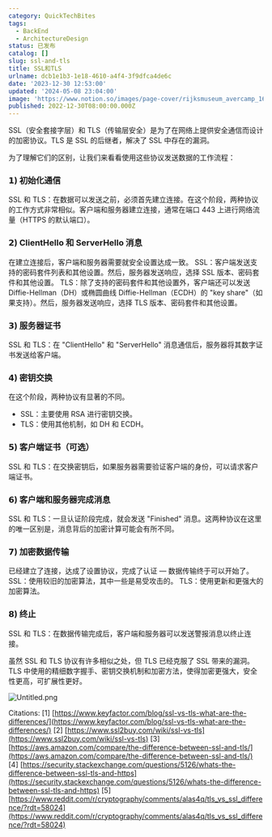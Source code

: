 ```yaml
---
category: QuickTechBites
tags:
  - BackEnd
  - ArchitectureDesign
status: 已发布
catalog: []
slug: ssl-and-tls
title: SSL和TLS
urlname: dcb1e1b3-1e18-4610-a4f4-3f9dfca4de6c
date: '2023-12-30 12:53:00'
updated: '2024-05-08 23:04:00'
image: 'https://www.notion.so/images/page-cover/rijksmuseum_avercamp_1620.jpg'
published: 2022-12-30T08:00:00.000Z
---
```


SSL（安全套接字层）和 TLS（传输层安全）是为了在网络上提供安全通信而设计的加密协议。TLS 是 SSL 的后继者，解决了 SSL 中存在的漏洞。


为了理解它们的区别，让我们来看看使用这些协议发送数据的工作流程：


### 𝟭) 初始化通信


SSL 和 TLS：在数据可以发送之前，必须首先建立连接。在这个阶段，两种协议的工作方式非常相似。客户端和服务器建立连接，通常在端口 443 上进行网络流量（HTTPS 的默认端口）。


### 𝟮) ClientHello 和 ServerHello 消息


在建立连接后，客户端和服务器需要就安全设置达成一致。
SSL：客户端发送支持的密码套件列表和其他设置。然后，服务器发送响应，选择 SSL 版本、密码套件和其他设置。
TLS：除了支持的密码套件和其他设置外，客户端还可以发送 Diffie-Hellman（DH）或椭圆曲线 Diffie-Hellman（ECDH）的 "key share"（如果支持）。然后，服务器发送响应，选择 TLS 版本、密码套件和其他设置。


### 𝟯) 服务器证书


SSL 和 TLS：在 "ClientHello" 和 "ServerHello" 消息通信后，服务器将其数字证书发送给客户端。


### 𝟰) 密钥交换


在这个阶段，两种协议有显著的不同。
- SSL：主要使用 RSA 进行密钥交换。
- TLS：使用其他机制，如 DH 和 ECDH。


### 𝟱) 客户端证书（可选）


SSL 和 TLS：在交换密钥后，如果服务器需要验证客户端的身份，可以请求客户端证书。


### 𝟲) 客户端和服务器完成消息


SSL 和 TLS：一旦认证阶段完成，就会发送 "Finished" 消息。这两种协议在这里的唯一区别是，消息背后的加密计算可能会有所不同。


### 𝟳) 加密数据传输


已经建立了连接，达成了设置协议，完成了认证 — 数据传输终于可以开始了。
SSL：使用较旧的加密算法，其中一些是易受攻击的。
TLS：使用更新和更强大的加密算法。


### 𝟴) 终止


SSL 和 TLS：在数据传输完成后，客户端和服务器可以发送警报消息以终止连接。


虽然 SSL 和 TLS 协议有许多相似之处，但 TLS 已经克服了 SSL 带来的漏洞。TLS 中使用的精细数字握手、密钥交换机制和加密方法，使得加密更强大，安全性更高，可扩展性更好。


![Untitled.png](https://prod-files-secure.s3.us-west-2.amazonaws.com/5d24fe63-e567-4804-86f9-9fdc62e13082/8ff987c5-7f31-4b50-83f5-c69ee7578c4a/Untitled.png?X-Amz-Algorithm=AWS4-HMAC-SHA256&X-Amz-Content-Sha256=UNSIGNED-PAYLOAD&X-Amz-Credential=ASIAZI2LB4663LTOA3CH%2F20250401%2Fus-west-2%2Fs3%2Faws4_request&X-Amz-Date=20250401T053959Z&X-Amz-Expires=3600&X-Amz-Security-Token=IQoJb3JpZ2luX2VjEEsaCXVzLXdlc3QtMiJGMEQCIEYJlXaITZgHVJOl5%2BepuTpes2%2F8dr0vx5O8mj%2BW6qsRAiA%2BIs79xoyZ8F7PJw%2B0QOZxFYq3r6btKB%2FyD6X0BhWO8yqIBAi0%2F%2F%2F%2F%2F%2F%2F%2F%2F%2F8BEAAaDDYzNzQyMzE4MzgwNSIMoCxlFgHHFrrElRsRKtwDbBHm6m0oS8GFjwNIJUkBpux86wvGRcoR5zqmkWAKC4skxUmHh%2BB3P1N1Q5gPH%2Fn53nFCCm0xAS3EK2LrmqDR6zzQwlqimwq%2FQHXti1ocbItyqofOT6cnVJ2%2FDoDEu4jx%2F%2BRNIyVLAr0B3L3sL%2F6qvjqCERtAS%2BXZ60hVanIWNL%2FQnCvh6udwXcTKek%2B2gIS%2BDMdbGQb%2F8g7Ex69S5bZDVNBG7Ivp9brgvvmRa8peV3TOX0SmzR4XPa78FvNJwp2SpPhvf5g1GjbCM9NTCThDCwdvrmAdtMlWxO4iNq6CuJori6N4iVi%2BoZuiJgZh5lbIEqKPxTJBb%2BvCHk4gFFWFXLKZu9dp6kU5GnzxULFh%2FSiLNxRksbNRhrTiE7x50SuV8QsTUkZdQwVBYQdP%2BMJUywDUazRUfkaWxrqaZ4lSMcH%2B%2FIo5TrIvc3XtFiUzDhUM38gu%2BbzsXpaPh%2FDf95Z5x9UvUmQOdYNikeqoGAr1k42gVz2LG4F7QiiRDIC1QZqZimni9cPwB9twOPJ2BS%2Fn%2FNnlVHFYVzOszt%2FJ8ODPdr1mPdminSVmzsQPQuix8Geyy6R5s3k2lQH45OlTDYYai%2BWmKJqohi72AMNon%2Bv88G77MIQf6C6H3CQx4bswp6OtvwY6pgGtctT7s0AvPudxjHLJMLTxPEU1lp%2BYg9OzUymxxsD3BnFHNhyq45bRcPGD5osadM9vkrxwUKv2r5zNcJKTRjQ6lgFzJPpb7YEqPXVgc2D0jlWZX%2BAYs%2Bj8LVa2CDgjk8uWOh%2FreBp1LusYOK9lZR2Md92oycUFPYX50Gzgmi4z6B2%2F5cbrvRwWzvHMB%2BAxydBUZbEeypfoSIdGCcijqwxxLfQEvrHR&X-Amz-Signature=8adcdc0451df2752010c06a9a8f858277a140f7b82a9ca5e76a14234130c3b55&X-Amz-SignedHeaders=host&x-id=GetObject)


Citations:
[1] [https://www.keyfactor.com/blog/ssl-vs-tls-what-are-the-differences/](https://www.keyfactor.com/blog/ssl-vs-tls-what-are-the-differences/)
[2] [https://www.ssl2buy.com/wiki/ssl-vs-tls](https://www.ssl2buy.com/wiki/ssl-vs-tls)
[3] [https://aws.amazon.com/compare/the-difference-between-ssl-and-tls/](https://aws.amazon.com/compare/the-difference-between-ssl-and-tls/)
[4] [https://security.stackexchange.com/questions/5126/whats-the-difference-between-ssl-tls-and-https](https://security.stackexchange.com/questions/5126/whats-the-difference-between-ssl-tls-and-https)
[5] [https://www.reddit.com/r/cryptography/comments/alas4q/tls_vs_ssl_difference/?rdt=58024](https://www.reddit.com/r/cryptography/comments/alas4q/tls_vs_ssl_difference/?rdt=58024)

